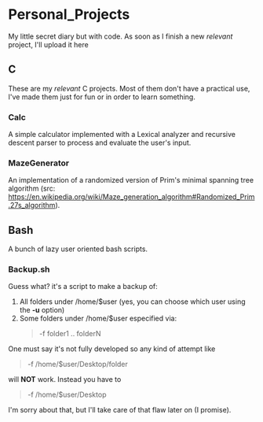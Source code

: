# Personal_Projects
My little secret diary but with code. As soon as I finish a new *relevant* project, I'll upload it here

## C
These are my *relevant* C projects. Most of them don't have a practical use, I've made them just for fun or in order to learn something.

### Calc
A simple calculator implemented with a Lexical analyzer and recursive descent parser to process and evaluate the user's input.

### MazeGenerator
An implementation of a randomized version of Prim's minimal spanning tree algorithm (src: https://en.wikipedia.org/wiki/Maze_generation_algorithm#Randomized_Prim.27s_algorithm).

## Bash
A bunch of lazy user oriented bash scripts.

### Backup.sh
Guess what? it's a script to make a backup of:
  1. All folders under /home/$user (yes, you can choose which user using the **-u** option)
  2. Some folders under /home/$user especified via: 
     >-f folder1 .. folderN

One must say it's not fully developed so any kind of attempt like
  >-f /home/$user/Desktop/folder

will **NOT** work. Instead you have to

  >-f /home/$user/Desktop

I'm sorry about that, but I'll take care of that flaw later on (I promise).
